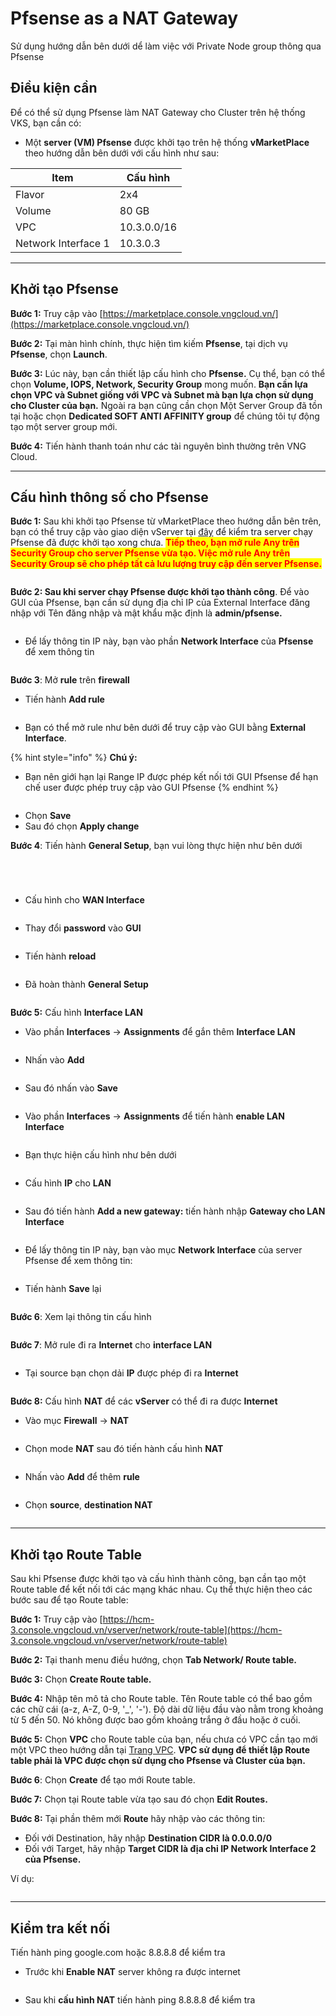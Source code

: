 # Pfsense as a NAT Gateway

Sử dụng hướng dẫn bên dưới dể làm việc với Private Node group thông qua Pfsense

## Điều kiện cần

Để có thể sử dụng Pfsense làm NAT Gateway cho Cluster trên hệ thống VKS, bạn cần có:

* Một **server (VM) Pfsense** được khởi tạo trên hệ thống **vMarketPlace** theo hướng dẫn bên dưới với cấu hình như sau:

| Item                 | Cấu hình     |
| -------------------- | ------------ |
| Flavor               | 2x4          |
| Volume               | 80 GB        |
| VPC                  | 10.3.0.0/16  |
| Network Interface 1  | 10.3.0.3     |

***

## Khởi tạo Pfsense

**Bước 1:** Truy cập vào [https://marketplace.console.vngcloud.vn/](https://marketplace.console.vngcloud.vn/)

**Bước 2:** Tại màn hình chính, thực hiện tìm kiếm **Pfsense**, tại dịch vụ **Pfsense**, chọn **Launch**.

**Bước 3:** Lúc này, bạn cần thiết lập cấu hình cho **Pfsense.** Cụ thể, bạn có thể chọn **Volume, IOPS, Network, Security Group** mong muốn. **Bạn cần lựa chọn VPC và Subnet giống với VPC và Subnet mà bạn lựa chọn sử dụng cho Cluster của bạn.** Ngoài ra bạn cũng cần chọn Một Server Group đã tồn tại hoặc chọn **Dedicated SOFT ANTI AFFINITY group** để chúng tôi tự động tạo một server group mới.

**Bước 4:** Tiến hành thanh toán như các tài nguyên bình thường trên VNG Cloud.&#x20;

***

## Cấu hình thông số cho Pfsense <a href="#toc165621058" id="toc165621058"></a>

**Bước 1:** Sau khi khởi tạo Pfsense từ vMarketPlace theo hướng dẫn bên trên, bạn có thể truy cập vào giao diện vServer tại [đây](https://hcm-3.console.vngcloud.vn/vserver/v-server/cloud-server) để kiểm tra server chạy Pfsense đã được khởi tạo xong chưa. <mark style="color:red;">**Tiếp theo, bạn mở rule Any trên Security Group cho server Pfsense vừa tạo. Việc mở rule Any trên Security Group sẽ cho phép tất cả lưu lượng truy cập đến server Pfsense.**</mark>

<figure><img src="../../../../.gitbook/assets/image (501).png" alt=""><figcaption></figcaption></figure>

**Bước 2: Sau khi server chạy Pfsense được khởi tạo thành công**. Để vào GUI của Pfsense, bạn cần sử dụng địa chỉ IP của External Interface đăng nhập với Tên đăng nhập và mật khẩu mặc định là **admin/pfsense.**&#x20;

<figure><img src="../../../../.gitbook/assets/p1.png" alt=""><figcaption></figcaption></figure>

* Để lấy thông tin IP này, bạn vào phần **Network Interface** của **Pfsense** để xem thông tin

<figure><img src="../../../../.gitbook/assets/image (30).png" alt=""><figcaption></figcaption></figure>

**Bước 3**: Mở **rule** trên **firewall**

* Tiến hành **Add rule**

<figure><img src="../../../../.gitbook/assets/image (9) (1) (1) (1) (1) (1) (1) (1) (1) (1) (1) (1) (1) (1) (1) (1) (1).png" alt=""><figcaption></figcaption></figure>

* Bạn có thể mở rule như bên dưới để truy cập vào GUI bằng **External Interface**.

{% hint style="info" %}
**Chú ý:**

* Bạn nên giới hạn lại Range IP được phép kết nối tới GUI Pfsense để hạn chế user được phép truy cập vào GUI Pfsense
{% endhint %}

<figure><img src="../../../../.gitbook/assets/image (10) (1) (1) (1) (1) (1) (1) (1) (1) (1) (1) (1) (1) (1) (1) (1) (1).png" alt=""><figcaption></figcaption></figure>

* Chọn **Save**
* Sau đó chọn **Apply change**

**Bước 4**: Tiến hành **General Setup**, bạn vui lòng thực hiện như bên dưới

<figure><img src="../../../../.gitbook/assets/image (1) (1) (1) (1) (1) (1) (1) (1) (1) (1) (1) (1) (1) (1) (1) (1) (1) (1) (1) (1) (1) (1) (1) (1) (1) (1) (1) (1) (1) (1) (1) (1) (1) (1) (1) (1) (1) (1) (1) (1) (1) (1) (1) (1) (1) (1).png" alt=""><figcaption></figcaption></figure>

<figure><img src="../../../../.gitbook/assets/image (2) (1) (1) (1) (1) (1) (1) (1) (1) (1) (1) (1) (1) (1) (1) (1) (1) (1) (1) (1) (1) (1) (1) (1) (1) (1) (1) (1) (1) (1) (1) (1) (1) (1) (1).png" alt=""><figcaption></figcaption></figure>

<figure><img src="../../../../.gitbook/assets/image (3) (1) (1) (1) (1) (1) (1) (1) (1) (1) (1) (1) (1) (1) (1) (1) (1) (1) (1) (1) (1) (1) (1) (1) (1) (1) (1) (1) (1) (1) (1).png" alt=""><figcaption></figcaption></figure>

<figure><img src="../../../../.gitbook/assets/image (4) (1) (1) (1) (1) (1) (1) (1) (1) (1) (1) (1) (1) (1) (1) (1) (1) (1) (1) (1) (1) (1) (1) (1) (1) (1) (1) (1) (1).png" alt=""><figcaption></figcaption></figure>

* Cấu hình cho **WAN Interface**

<figure><img src="../../../../.gitbook/assets/image (5) (1) (1) (1) (1) (1) (1) (1) (1) (1) (1) (1) (1) (1) (1) (1) (1) (1) (1) (1) (1) (1) (1) (1) (1).png" alt=""><figcaption></figcaption></figure>

* Thay đổi **password** vào **GUI**

<figure><img src="../../../../.gitbook/assets/image (6) (1) (1) (1) (1) (1) (1) (1) (1) (1) (1) (1) (1) (1) (1) (1) (1) (1) (1) (1).png" alt=""><figcaption></figcaption></figure>

* Tiến hành **reload**

<figure><img src="../../../../.gitbook/assets/image (7) (1) (1) (1) (1) (1) (1) (1) (1) (1) (1) (1) (1) (1) (1) (1) (1) (1).png" alt=""><figcaption></figcaption></figure>

* Đã hoàn thành **General Setup**

<figure><img src="../../../../.gitbook/assets/image (8) (1) (1) (1) (1) (1) (1) (1) (1) (1) (1) (1) (1) (1) (1) (1) (1) (1).png" alt=""><figcaption></figcaption></figure>

**Bước 5:** Cấu hình **Interface LAN**

* Vào phần **Interfaces** -> **Assignments** để gắn thêm **Interface LAN**

<figure><img src="../../../../.gitbook/assets/image (12) (1) (1) (1) (1) (1) (1) (1) (1) (1) (1) (1) (1) (1) (1) (1).png" alt=""><figcaption></figcaption></figure>

* Nhấn vào **Add**

<figure><img src="../../../../.gitbook/assets/image (13) (1) (1) (1) (1) (1) (1) (1) (1) (1) (1) (1) (1).png" alt=""><figcaption></figcaption></figure>

* Sau đó nhấn vào **Save**

<figure><img src="../../../../.gitbook/assets/image (14) (1) (1) (1) (1) (1) (1) (1) (1) (1).png" alt=""><figcaption></figcaption></figure>

* Vào phần **Interfaces** -> **Assignments** để tiến hành **enable LAN Interface**

<figure><img src="../../../../.gitbook/assets/image (15) (1) (1) (1) (1) (1) (1) (1) (1).png" alt=""><figcaption></figcaption></figure>

* Bạn thực hiện cấu hình như bên dưới

<figure><img src="../../../../.gitbook/assets/image (16) (1) (1) (1) (1) (1) (1) (1) (1).png" alt=""><figcaption></figcaption></figure>

* Cấu hình **IP** cho **LAN**

<figure><img src="../../../../.gitbook/assets/image (6) (1) (1) (1) (1) (1) (1) (1) (1) (1) (1) (1) (1) (1) (1) (1) (1) (1) (1).png" alt=""><figcaption></figcaption></figure>

* Sau đó tiến hành **Add a new gateway:** tiến hành nhập **Gateway cho LAN Interface**

<figure><img src="../../../../.gitbook/assets/image (1) (1) (1) (1) (1) (1) (1) (1) (1) (1) (1) (1) (1) (1) (1) (1) (1) (1) (1) (1) (1) (1) (1) (1) (1) (1) (1) (1) (1) (1) (1) (1) (1) (1) (1) (1) (1) (1) (1) (1) (1) (1) (1) (1) (1).png" alt=""><figcaption></figcaption></figure>

* Để lấy thông tin IP này, bạn vào mục **Network Interface** của server Pfsense để xem thông tin:

<figure><img src="../../../../.gitbook/assets/image (2) (1) (1) (1) (1) (1) (1) (1) (1) (1) (1) (1) (1) (1) (1) (1) (1) (1) (1) (1) (1) (1) (1) (1) (1) (1) (1) (1) (1) (1) (1) (1) (1) (1).png" alt=""><figcaption></figcaption></figure>

* Tiến hành **Save** lại

<figure><img src="../../../../.gitbook/assets/image (3) (1) (1) (1) (1) (1) (1) (1) (1) (1) (1) (1) (1) (1) (1) (1) (1) (1) (1) (1) (1) (1) (1) (1) (1) (1) (1) (1) (1) (1).png" alt=""><figcaption></figcaption></figure>

**Bước 6**: Xem lại thông tin cấu hình

<figure><img src="../../../../.gitbook/assets/image (20) (1) (1) (1) (1) (1).png" alt=""><figcaption></figcaption></figure>

**Bước 7**: Mở rule đi ra **Internet** cho **interface LAN**

<figure><img src="../../../../.gitbook/assets/image (21) (1) (1) (1) (1) (1).png" alt=""><figcaption></figcaption></figure>

* Tại source bạn chọn dải **IP** được phép đi ra **Internet**

<figure><img src="../../../../.gitbook/assets/image (22) (1) (1) (1).png" alt=""><figcaption></figcaption></figure>

**Bước 8:** Cấu hình **NAT** để các **vServer** có thể đi ra được **Internet**

* Vào mục **Firewall** -> **NAT**

<figure><img src="../../../../.gitbook/assets/image (23) (1) (1) (1).png" alt=""><figcaption></figcaption></figure>

* Chọn mode **NAT** sau đó tiến hành cấu hình **NAT**

<figure><img src="../../../../.gitbook/assets/image (24) (1).png" alt=""><figcaption></figcaption></figure>

* Nhấn vào **Add** để thêm **rule**

<figure><img src="../../../../.gitbook/assets/image (25) (1).png" alt=""><figcaption></figcaption></figure>

* Chọn **source**, **destination NAT**

<figure><img src="../../../../.gitbook/assets/image (26).png" alt=""><figcaption></figcaption></figure>

***

## Khởi tạo Route Table <a href="#khoitaomotpublicclustervoiprivatenodegroup-khoitaoroutetable" id="khoitaomotpublicclustervoiprivatenodegroup-khoitaoroutetable"></a>

Sau khi Pfsense được khởi tạo và cấu hình thành công, bạn cần tạo một Route table để kết nối tới các mạng khác nhau. Cụ thể thực hiện theo các bước sau để tạo Route table:

**Bước 1:** Truy cập vào [https://hcm-3.console.vngcloud.vn/vserver/network/route-table](https://hcm-3.console.vngcloud.vn/vserver/network/route-table)

**Bước 2:** Tại thanh menu điều hướng, chọn **Tab Network/ Route table.**

**Bước 3:** Chọn **Create Route table.**&#x20;

**Bước 4:** Nhập tên mô tả cho Route table. Tên Route table có thể bao gồm các chữ cái (a-z, A-Z, 0-9, '\_', '-'). Độ dài dữ liệu đầu vào nằm trong khoảng từ 5 đến 50. Nó không được bao gồm khoảng trắng ở đầu hoặc ở cuối.

**Bước 5:** Chọn **VPC** cho Route table của bạn, nếu chưa có VPC cần tạo mới một VPC theo hướng dẫn tại [Trang VPC](https://docs.vngcloud.vn/pages/viewpage.action?pageId=49648039). **VPC sử dụng để thiết lập Route table phải là VPC được chọn sử dụng cho Pfsense và Cluster của bạn.**

**Bước 6**: Chọn **Create** để tạo mới Route table.

**Bước 7:** Chọn <img src="https://docs-admin.vngcloud.vn/download/thumbnails/73762068/image2024-4-16_15-40-3.png?version=1&#x26;modificationDate=1713256805000&#x26;api=v2" alt="" data-size="line">tại Route table vừa tạo sau đó chọn **Edit Routes.**

**Bước 8:** Tại phần thêm mới **Route** hãy nhập vào các thông tin:&#x20;

* Đối với Destination, hãy nhập **Destination CIDR là 0.0.0.0/0**
* Đối với Target, hãy nhập **Target CIDR là địa chỉ IP Network Interface 2 của Pfsense.**

Ví dụ:

<figure><img src="../../../../.gitbook/assets/6.png" alt=""><figcaption></figcaption></figure>

***

## **Kiểm tra kết nối**

Tiến hành ping google.com hoặc 8.8.8.8 để kiểm tra

* Trước khi **Enable NAT** server không ra được internet

<figure><img src="../../../../.gitbook/assets/image (28).png" alt=""><figcaption></figcaption></figure>

* Sau khi **cấu hình NAT** tiến hành ping 8.8.8.8 để kiểm tra

<figure><img src="../../../../.gitbook/assets/image (29).png" alt=""><figcaption></figcaption></figure>
